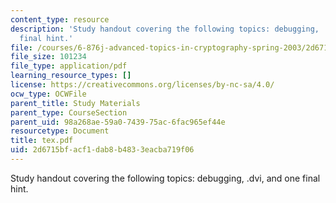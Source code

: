 ```yaml
---
content_type: resource
description: 'Study handout covering the following topics: debugging, .dvi, and one
  final hint.'
file: /courses/6-876j-advanced-topics-in-cryptography-spring-2003/2d6715bfacf1dab8b4833eacba719f06_tex.pdf
file_size: 101234
file_type: application/pdf
learning_resource_types: []
license: https://creativecommons.org/licenses/by-nc-sa/4.0/
ocw_type: OCWFile
parent_title: Study Materials
parent_type: CourseSection
parent_uid: 98a268ae-59a0-7439-75ac-6fac965ef44e
resourcetype: Document
title: tex.pdf
uid: 2d6715bf-acf1-dab8-b483-3eacba719f06
---
```

Study handout covering the following topics: debugging, .dvi, and one final hint.